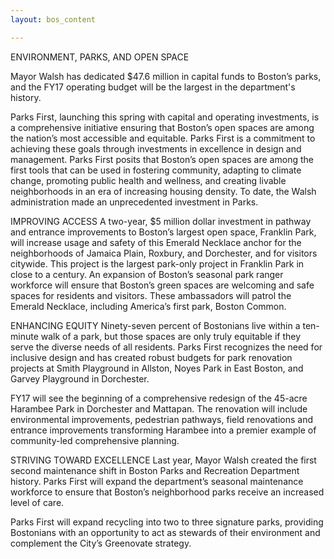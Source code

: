 ```yaml
---
layout: bos_content

---
```

ENVIRONMENT, PARKS, AND OPEN SPACE

Mayor Walsh has dedicated $47.6 million in capital funds to Boston’s parks, and the FY17 operating budget will be the largest in the department's history.

Parks First, launching this spring with capital and operating investments, is a comprehensive initiative ensuring that Boston’s open spaces are among the nation’s most accessible and equitable. Parks First is a commitment to achieving these goals through investments in excellence in design and management. Parks First posits that Boston’s open spaces are among the first tools that can be used in fostering community, adapting to climate change, promoting public health and wellness, and creating livable neighborhoods in an era of increasing housing density. To date, the Walsh administration made an unprecedented investment in Parks. 


IMPROVING ACCESS
A two-year, $5 million dollar investment in pathway and entrance improvements to Boston’s largest open space, Franklin Park, will increase usage and safety of this Emerald Necklace anchor for the neighborhoods of Jamaica Plain, Roxbury, and Dorchester, and for visitors citywide. This project is the largest park-only project in Franklin Park in close to a century. An expansion of Boston’s seasonal park ranger workforce will ensure that Boston’s green spaces are welcoming and safe spaces for residents and visitors. These ambassadors will patrol the Emerald Necklace, including America’s first park, Boston Common.

ENHANCING EQUITY
Ninety-seven percent of Bostonians live within a ten-minute walk of a park, but those spaces are only truly equitable if they serve the diverse needs of all residents. Parks First recognizes the need for inclusive design and has created robust budgets for park renovation projects at Smith Playground in Allston, Noyes Park in East Boston, and Garvey Playground in Dorchester.

FY17 will see the beginning of a comprehensive redesign of the 45-acre Harambee Park in Dorchester and Mattapan. The renovation will include environmental improvements, pedestrian pathways, field renovations and entrance improvements transforming Harambee into a premier example of community-led comprehensive planning.

STRIVING TOWARD EXCELLENCE
Last year, Mayor Walsh created the first second maintenance shift in Boston Parks and Recreation Department history. Parks First will expand the department’s seasonal maintenance workforce to ensure that Boston’s neighborhood parks receive an increased level of care.

Parks First will expand recycling into two to three signature parks, providing Bostonians with an opportunity to act as stewards of their environment and complement the City’s Greenovate strategy.
